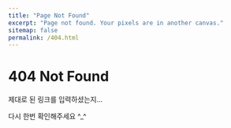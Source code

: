 ```yaml
---
title: "Page Not Found"
excerpt: "Page not found. Your pixels are in another canvas."
sitemap: false
permalink: /404.html
---
```

# 404 Not Found
제대로 된 링크를 입력하셨는지...

다시 한번 확인해주세요 ^_^